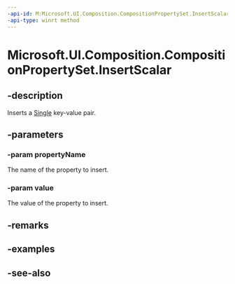 ```yaml
---
-api-id: M:Microsoft.UI.Composition.CompositionPropertySet.InsertScalar(System.String,System.Single)
-api-type: winrt method
---
```


<!-- Method syntax
public void InsertScalar(System.String propertyName, System.Single value)
-->

# Microsoft.UI.Composition.CompositionPropertySet.InsertScalar

## -description
Inserts a [Single](/dotnet/api/system.single?view=dotnet-uwp-10.0&preserve-view=true) key-value pair.

## -parameters
### -param propertyName
The name of the property to insert.

### -param value
The value of the property to insert.

## -remarks

## -examples

## -see-also
